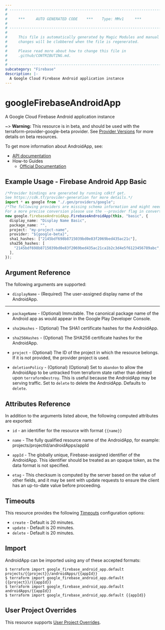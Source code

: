 ```yaml
---
# ----------------------------------------------------------------------------
#
#     ***     AUTO GENERATED CODE    ***    Type: MMv1     ***
#
# ----------------------------------------------------------------------------
#
#     This file is automatically generated by Magic Modules and manual
#     changes will be clobbered when the file is regenerated.
#
#     Please read more about how to change this file in
#     .github/CONTRIBUTING.md.
#
# ----------------------------------------------------------------------------
subcategory: "Firebase"
description: |-
  A Google Cloud Firebase Android application instance
---
```


# googleFirebaseAndroidApp

A Google Cloud Firebase Android application instance

\~> **Warning:** This resource is in beta, and should be used with the terraform-provider-google-beta provider.
See [Provider Versions](https://terraform.io/docs/providers/google/guides/provider_versions.html) for more details on beta resources.

To get more information about AndroidApp, see:

* [API documentation](https://firebase.google.com/docs/reference/firebase-management/rest/v1beta1/projects.androidApps)
* How-to Guides
  * [Official Documentation](https://firebase.google.com/docs/android/setup)

## Example Usage - Firebase Android App Basic

```typescript
/*Provider bindings are generated by running cdktf get.
See https://cdk.tf/provider-generation for more details.*/
import * as google from "./.gen/providers/google";
/*The following providers are missing schema information and might need manual adjustments to synthesize correctly: google.
For a more precise conversion please use the --provider flag in convert.*/
new google.firebaseAndroidApp.FirebaseAndroidApp(this, "basic", {
  display_name: "Display Name Basic",
  package_name: "",
  project: "my-project-name",
  provider: "${google-beta}",
  sha1_hashes: ["2145bdf698b8715039bd0e83f2069bed435ac21c"],
  sha256_hashes: [
    "2145bdf698b8715039bd0e83f2069bed435ac21ca1b2c3d4e5f6123456789abc",
  ],
});

```

## Argument Reference

The following arguments are supported:

* `displayName` -
  (Required)
  The user-assigned display name of the AndroidApp.

***

*   `packageName` -
    (Optional)
    Immutable. The canonical package name of the Android app as would appear in the Google Play
    Developer Console.

*   `sha1Hashes` -
    (Optional)
    The SHA1 certificate hashes for the AndroidApp.

*   `sha256Hashes` -
    (Optional)
    The SHA256 certificate hashes for the AndroidApp.

*   `project` - (Optional) The ID of the project in which the resource belongs.
    If it is not provided, the provider project is used.

*   `deletionPolicy` - (Optional) (Optional) Set to `abandon` to allow the AndroidApp to be untracked from terraform state
    rather than deleted upon `terraformDestroy`. This is useful because the AndroidApp may be
    serving traffic. Set to `delete` to delete the AndroidApp. Defaults to `delete`.

## Attributes Reference

In addition to the arguments listed above, the following computed attributes are exported:

*   `id` - an identifier for the resource with format `{{name}}`

*   `name` -
    The fully qualified resource name of the AndroidApp, for example:
    projects/projectId/androidApps/appId

*   `appId` -
    The globally unique, Firebase-assigned identifier of the AndroidApp.
    This identifier should be treated as an opaque token, as the data format is not specified.

*   `etag` -
    This checksum is computed by the server based on the value of other fields, and it may be sent
    with update requests to ensure the client has an up-to-date value before proceeding.

## Timeouts

This resource provides the following
[Timeouts](https://developer.hashicorp.com/terraform/plugin/sdkv2/resources/retries-and-customizable-timeouts) configuration options:

* `create` - Default is 20 minutes.
* `update` - Default is 20 minutes.
* `delete` - Default is 20 minutes.

## Import

AndroidApp can be imported using any of these accepted formats:

```console
$ terraform import google_firebase_android_app.default projects/{{project}}/androidApps/{{appId}}
$ terraform import google_firebase_android_app.default {{project}}/{{appId}}
$ terraform import google_firebase_android_app.default androidApps/{{appId}}
$ terraform import google_firebase_android_app.default {{appId}}
```

## User Project Overrides

This resource supports [User Project Overrides](https://registry.terraform.io/providers/hashicorp/google/latest/docs/guides/provider_reference#user_project_override).
